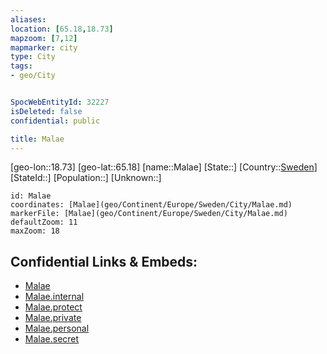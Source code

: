 ```yaml
---
aliases: 
location: [65.18,18.73]
mapzoom: [7,12] 
mapmarker: city 
type: City
tags:
- geo/City


SpocWebEntityId: 32227
isDeleted: false
confidential: public

title: Malae
---
```

[geo-lon::18.73]
[geo-lat::65.18]
[name::Malae]
[State::]
[Country::[Sweden](geo/Continent/Europe/Sweden.md)]
[StateId::]
[Population::]
[Unknown::]


```leaflet
id: Malae
coordinates: [Malae](geo/Continent/Europe/Sweden/City/Malae.md)
markerFile: [Malae](geo/Continent/Europe/Sweden/City/Malae.md)
defaultZoom: 11 
maxZoom: 18
```


## Confidential Links & Embeds: 
- [Malae](../../../../../../_public/geo/Continent/Europe/Sweden/City/Malae.md) 
- [Malae.internal](../../../../../../_internal/geo/Continent/Europe/Sweden/City/Malae.internal.md) 
- [Malae.protect](../../../../../../_protect/geo/Continent/Europe/Sweden/City/Malae.protect.md) 
- [Malae.private](../../../../../../_private/geo/Continent/Europe/Sweden/City/Malae.private.md) 
- [Malae.personal](../../../../../../_personal/geo/Continent/Europe/Sweden/City/Malae.personal.md) 
- [Malae.secret](../../../../../../_secret/geo/Continent/Europe/Sweden/City/Malae.secret.md) 
